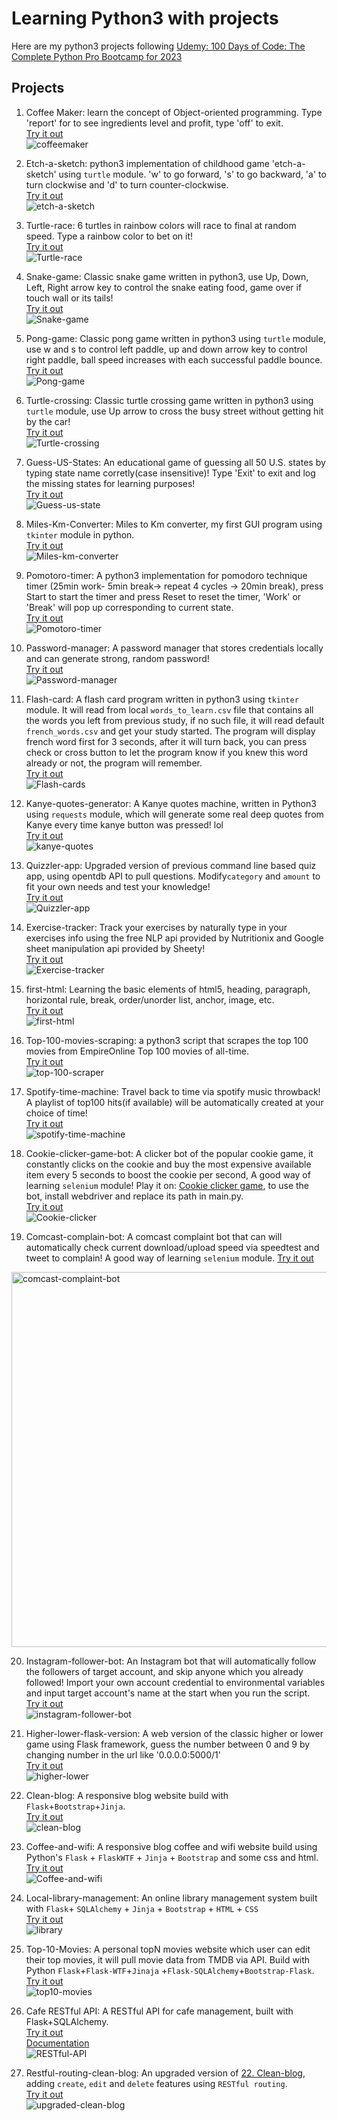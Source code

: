# Learning Python3 with projects  
Here are my python3 projects following [Udemy: 100 Days of Code: The Complete Python Pro Bootcamp for 2023](https://www.udemy.com/course/100-days-of-code)

## Projects
1. Coffee Maker: learn the concept of Object-oriented programming. Type 'report' for to see ingredients level and profit, type 'off' to exit.  
[Try it out](https://replit.com/@jaycka/coffeemaker?v=1)  
![coffeemaker](https://github.com/jaycka/python3-projects/blob/main/img/coffee-maker.gif?raw=true)  

2. Etch-a-sketch: python3 implementation of childhood game 'etch-a-sketch' using `turtle` module. 'w' to go forward, 's' to go backward, 'a' to turn clockwise and 'd' to turn counter-clockwise.  
[Try it out](https://replit.com/@jaycka/etch-a-sketch?v=1)  
![etch-a-sketch](https://github.com/jaycka/python3-projects/blob/main/img/etch-a-sketch.gif?raw=true)  

3. Turtle-race: 6 turtles in rainbow colors will race to final at random speed. Type a rainbow color to bet on it!  
[Try it out](https://replit.com/@jaycka/turtle-race?v=1)  
![Turtle-race](https://github.com/jaycka/python3-projects/blob/main/img/turtle-race.gif?raw=true)  

4. Snake-game: Classic snake game written in python3, use Up, Down, Left, Right arrow key to control the snake eating food, game over if touch wall or its tails!  
[Try it out](https://replit.com/@jaycka/snake?v=1)  
![Snake-game](https://github.com/jaycka/python3-projects/blob/main/img/snake.gif?raw=true)  

5. Pong-game: Classic pong game written in python3 using `turtle` module, use w and s to control left paddle, up and down arrow key to control right paddle, ball speed increases with each successful paddle bounce.  
[Try it out](https://replit.com/@jaycka/pong-game-in-python3?v=1)  
![Pong-game](https://github.com/jaycka/python3-projects/blob/main/img/pong-game.gif?raw=true)

6. Turtle-crossing: Classic turtle crossing game written in python3 using `turtle` module, use Up arrow to cross the busy street without getting hit by the car!  
[Try it out](https://replit.com/@jaycka/turtle-crossing?v=1)  
![Turtle-crossing](https://github.com/jaycka/python3-projects/blob/main/img/turtle-crossing.gif?raw=true)

7. Guess-US-States: An educational game of guessing all 50 U.S. states by typing state name corretly(case insensitive)!  Type 'Exit' to exit and log the missing states for learning purposes!  
[Try it out](https://replit.com/@jaycka/us-states-game?v=1)  
![Guess-us-state](https://github.com/jaycka/python3-projects/blob/main/img/us-states-guess.gif?raw=true)

8. Miles-Km-Converter: Miles to Km converter, my first GUI program using `tkinter` module in python.  
[Try it out](https://replit.com/@jaycka/mile-km-converter?v=1)  
![Miles-km-converter](https://github.com/jaycka/python3-projects/blob/main/img/miles-km-converter.gif?raw=true)

9. Pomotoro-timer: A python3 implementation for pomodoro technique timer (25min work- 5min break-> repeat 4 cycles -> 20min break), press Start to start the timer and press Reset to reset the timer, 'Work' or 'Break' will pop up corresponding to current state.  
[Try it out](https://replit.com/@jaycka/pomodoro-technique-timer?v=1)  
![Pomotoro-timer](https://github.com/jaycka/python3-projects/blob/main/img/pomodora-technique-timer.gif?raw=true)  

10. Password-manager: A password manager that stores credentials locally and can generate strong, random password!  
[Try it out](https://replit.com/@jaycka/password-manager?v=1)  
![Password-manager](https://github.com/jaycka/python3-projects/blob/main/img/password-manager.gif?raw=true)  

11. Flash-card: A flash card program written in python3 using `tkinter` module. It will read from local `words_to_learn.csv` file that contains all the words you left from previous study, if no such file, it will read default `french_words.csv` and get your study started. The program will display french word first for 3 seconds, after it will turn back, you can press check or cross button to let the program know if you knew this word already or not, the program will remember.  
[Try it out](https://replit.com/@jaycka/Flash-cards?v=1)  
![Flash-cards](https://github.com/jaycka/python3-projects/blob/main/img/flash-card.gif?raw=true)  

12. Kanye-quotes-generator: A Kanye quotes machine, written in Python3 using `requests` module, which will generate some real deep quotes from Kanye every time kanye button was pressed! lol  
[Try it out](https://replit.com/@jaycka/Kanye-quotes?v=1)  
![kanye-quotes](https://github.com/jaycka/python3-projects/blob/main/img/quotes.gif?raw=true)  

13. Quizzler-app: Upgraded version of previous command line based quiz app, using opentdb API to pull questions. Modify`category` and `amount` to fit your own needs and test your knowledge!  
[Try it out](https://replit.com/@jaycka/quizzler-app?v=1)  
![Quizzler-app](https://github.com/jaycka/python3-projects/blob/main/img/quizzler-app.gif?raw=true)  

14. Exercise-tracker: Track your exercises by naturally type in your exercises info using the free NLP api provided by Nutritionix and Google sheet manipulation api provided by Sheety!  
[Try it out](https://replit.com/@jaycka/exercise-tracker?v=1)  
![Exercise-tracker](https://github.com/jaycka/python3-projects/blob/main/img/exercise-tracker.gif?raw=true)  

15. first-html: Learning the basic elements of html5, heading, paragraph, horizontal rule, break, order/unorder list, anchor, image, etc.  
[Try it out](https://replit.com/@jaycka/first-html?v=1)  
![first-html](https://github.com/jaycka/python3-projects/blob/main/img/first-html.gif?raw=true)  

16. Top-100-movies-scraping: a python3 script that scrapes the top 100 movies from EmpireOnline Top 100 movies of all-time.   
[Try it out](https://replit.com/@jaycka/top100-movies-scraper?v=1)  
![top-100-scraper](https://github.com/jaycka/python3-projects/blob/main/img/top100-movies-scrape.gif?raw=true)  

17. Spotify-time-machine: Travel back to time via spotify music throwback! A playlist of top100 hits(if available) will be automatically created at your choice of time!  
[Try it out](https://replit.com/@jaycka/Spotify-time-machine?v=1)  
![spotify-time-machine](https://github.com/jaycka/python3-projects/blob/main/img/spotify-time-machine.gif?raw=true)  

18. Cookie-clicker-game-bot: A clicker bot of the popular cookie game, it constantly clicks on the cookie and buy the most expensive available item every 5 seconds to boost the cookie per second, A good way of learning `selenium` module! Play it on: [Cookie clicker game](http://orteil.dashnet.org/experiments/cookie/), to use the bot, install webdriver and replace its path in main.py.  
[Try it out](https://replit.com/@jaycka/cookie-clicker?v=1)  
![Cookie-clicker](https://github.com/jaycka/python3-projects/blob/main/img/cookie-clicker.gif?raw=true)  

19. Comcast-complain-bot: A comcast complaint bot that can will automatically check current download/upload speed via speedtest and tweet to complain! A good way of learning `selenium` module.
[Try it out](https://replit.com/@jaycka/comcast-complaint-bot?v=1)  
<img src='https://github.com/jaycka/python3-projects/blob/main/img/comcast-complaint-bot.png?raw=true' alt='comcast-complaint-bot' width='600'>  

20. Instagram-follower-bot: An Instagram bot that will automatically follow the followers of target account, and skip anyone which you already followed! Import your own account credential to environmental variables and input target account's name at the start when you run the script.  
[Try it out](https://replit.com/@jaycka/instagram-follower-bot?v=1)  
![instagram-follower-bot](https://github.com/jaycka/python3-projects/blob/main/img/instagram-follower-bot.gif?raw=true)  

21. Higher-lower-flask-version: A web version of the classic higher or lower game using Flask framework, guess the number between 0 and 9 by changing number in the url like '0.0.0.0:5000/1'  
[Try it out](https://replit.com/@jaycka/higher-lower-flask?v=1)  
![higher-lower](https://github.com/jaycka/python3-projects/blob/main/img/higher-lower-flask.gif?raw=true)  

22. Clean-blog: A responsive blog website build with `Flask`+`Bootstrap`+`Jinja`.  
[Try it out](https://replit.com/@jaycka/Blog-flask-Jinja-bootstrap?v=1)  
![clean-blog](https://github.com/jaycka/python3-projects/blob/main/img/Blog-flask+bootstrap+jinja.gif?raw=true)  

23. Coffee-and-wifi: A responsive blog coffee and wifi website build using Python's `Flask` + `FlaskWTF` + `Jinja` + `Bootstrap` and some css and html.  
[Try it out](https://replit.com/@jaycka/Coffee-and-Wifi?v=1)  
![Coffee-and-wifi](https://github.com/jaycka/python3-projects/blob/main/img/coffee-and-wifi.gif?raw=true)  

24. Local-library-management: An online library management system built with `Flask`+ `SQLAlchemy` + `Jinja` + `Bootstrap` + `HTML` + `CSS`  
[Try it out](https://replit.com/@jaycka/library?v=1)  
![library](https://github.com/jaycka/python3-projects/blob/main/img/library.gif?raw=true)  

25. Top-10-Movies: A personal topN movies website which user can edit their top movies, it will pull movie data from TMDB via API. Build with Python `Flask`+`Flask-WTF`+`Jinaja` +`Flask-SQLAlchemy`+`Bootstrap-Flask`.  
[Try it out](https://replit.com/@jaycka/TOP10-Movie?v=1)  
![top10-movies](https://github.com/jaycka/python3-projects/blob/main/img/top-movies.gif?raw=true)  

26. Cafe RESTful API: A RESTful API for cafe management, built with Flask+SQLAlchemy.  
[Try it out](https://replit.com/@jaycka/RESTful-API-CAFEandWIFI?v=1)  
[Documentation](https://documenter.getpostman.com/view/28267276/2s93zB5MTa)  
![RESTful-API](https://github.com/jaycka/python3-projects/blob/main/img/RESTful-API.gif?raw=true)  

27. Restful-routing-clean-blog: An upgraded version of [22. Clean-blog](https://replit.com/@jaycka/Blog-flask-Jinja-bootstrap?v=1), adding `create`, `edit` and `delete` features using `RESTful routing`.  
[Try it out](https://replit.com/@jaycka/Upgraded-Simple-Blog-RESTfulAPI?v=1)  
![upgraded-clean-blog](https://github.com/jaycka/python3-projects/blob/main/img/restful-simple-blog.gif?raw=true)  

